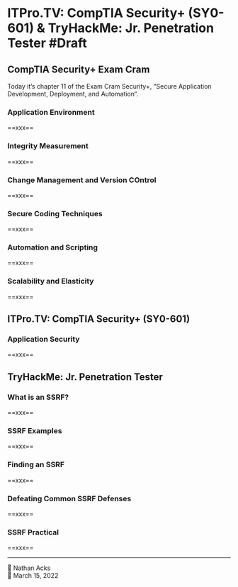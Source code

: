 # ITPro.TV: CompTIA Security+ (SY0-601) & TryHackMe: Jr. Penetration Tester #Draft

## CompTIA Security+ Exam Cram

Today it’s chapter 11 of the Exam Cram Security+, “Secure Application Development, Deployment, and Automation“.

### Application Environment

==xxx==

### Integrity Measurement

==xxx==

### Change Management and Version COntrol

==xxx==

### Secure Coding Techniques

==xxx==

### Automation and Scripting

==xxx==

### Scalability and Elasticity

==xxx==

## ITPro.TV: CompTIA Security+ (SY0-601)

### Application Security

==xxx==

## TryHackMe: Jr. Penetration Tester

### What is an SSRF?

==xxx==

### SSRF Examples

==xxx==

### Finding an SSRF

==xxx==

### Defeating Common SSRF Defenses

==xxx==

### SSRF Practical

==xxx==

- - - -

<span aria-hidden="true">👤</span> Nathan Acks  
<span aria-hidden="true">📅</span> March 15, 2022
